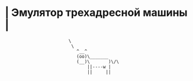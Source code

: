 | Эмулятор трехадресной машины |
  ============================
                            \
                             \
                               ^__^
                               (oo)\_______
                               (__)\       )\/\
                                   ||----w |
                                   ||     ||